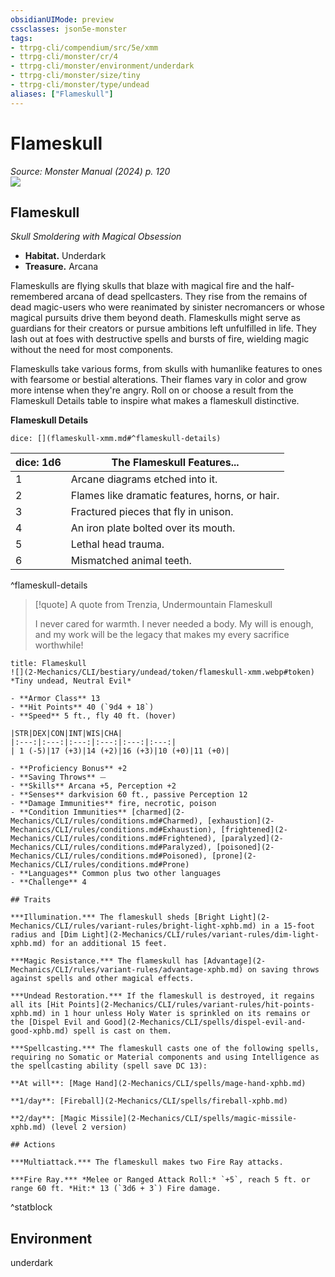 ```yaml
---
obsidianUIMode: preview
cssclasses: json5e-monster
tags:
- ttrpg-cli/compendium/src/5e/xmm
- ttrpg-cli/monster/cr/4
- ttrpg-cli/monster/environment/underdark
- ttrpg-cli/monster/size/tiny
- ttrpg-cli/monster/type/undead
aliases: ["Flameskull"]
---
```

# Flameskull
*Source: Monster Manual (2024) p. 120*  
![](2-Mechanics/CLI/bestiary/undead/img/flameskull.webp#right)

## Flameskull

*Skull Smoldering with Magical Obsession*

- **Habitat.** Underdark  
- **Treasure.** Arcana  

Flameskulls are flying skulls that blaze with magical fire and the half-remembered arcana of dead spellcasters. They rise from the remains of dead magic-users who were reanimated by sinister necromancers or whose magical pursuits drive them beyond death. Flameskulls might serve as guardians for their creators or pursue ambitions left unfulfilled in life. They lash out at foes with destructive spells and bursts of fire, wielding magic without the need for most components.

Flameskulls take various forms, from skulls with humanlike features to ones with fearsome or bestial alterations. Their flames vary in color and grow more intense when they're angry. Roll on or choose a result from the Flameskull Details table to inspire what makes a flameskull distinctive.

**Flameskull Details**

`dice: [](flameskull-xmm.md#^flameskull-details)`

| dice: 1d6 | The Flameskull Features... |
|-----------|----------------------------|
| 1 | Arcane diagrams etched into it. |
| 2 | Flames like dramatic features, horns, or hair. |
| 3 | Fractured pieces that fly in unison. |
| 4 | An iron plate bolted over its mouth. |
| 5 | Lethal head trauma. |
| 6 | Mismatched animal teeth. |
^flameskull-details

> [!quote] A quote from Trenzia, Undermountain Flameskull  
> 
> I never cared for warmth. I never needed a body. My will is enough, and my work will be the legacy that makes my every sacrifice worthwhile!


```ad-statblock
title: Flameskull
![](2-Mechanics/CLI/bestiary/undead/token/flameskull-xmm.webp#token)
*Tiny undead, Neutral Evil*

- **Armor Class** 13 
- **Hit Points** 40 (`9d4 + 18`) 
- **Speed** 5 ft., fly 40 ft. (hover)

|STR|DEX|CON|INT|WIS|CHA|
|:---:|:---:|:---:|:---:|:---:|:---:|
| 1 (-5)|17 (+3)|14 (+2)|16 (+3)|10 (+0)|11 (+0)|

- **Proficiency Bonus** +2
- **Saving Throws** ⏤
- **Skills** Arcana +5, Perception +2
- **Senses** darkvision 60 ft., passive Perception 12
- **Damage Immunities** fire, necrotic, poison
- **Condition Immunities** [charmed](2-Mechanics/CLI/rules/conditions.md#Charmed), [exhaustion](2-Mechanics/CLI/rules/conditions.md#Exhaustion), [frightened](2-Mechanics/CLI/rules/conditions.md#Frightened), [paralyzed](2-Mechanics/CLI/rules/conditions.md#Paralyzed), [poisoned](2-Mechanics/CLI/rules/conditions.md#Poisoned), [prone](2-Mechanics/CLI/rules/conditions.md#Prone)
- **Languages** Common plus two other languages
- **Challenge** 4

## Traits

***Illumination.*** The flameskull sheds [Bright Light](2-Mechanics/CLI/rules/variant-rules/bright-light-xphb.md) in a 15-foot radius and [Dim Light](2-Mechanics/CLI/rules/variant-rules/dim-light-xphb.md) for an additional 15 feet.

***Magic Resistance.*** The flameskull has [Advantage](2-Mechanics/CLI/rules/variant-rules/advantage-xphb.md) on saving throws against spells and other magical effects.

***Undead Restoration.*** If the flameskull is destroyed, it regains all its [Hit Points](2-Mechanics/CLI/rules/variant-rules/hit-points-xphb.md) in 1 hour unless Holy Water is sprinkled on its remains or the [Dispel Evil and Good](2-Mechanics/CLI/spells/dispel-evil-and-good-xphb.md) spell is cast on them.

***Spellcasting.*** The flameskull casts one of the following spells, requiring no Somatic or Material components and using Intelligence as the spellcasting ability (spell save DC 13):

**At will**: [Mage Hand](2-Mechanics/CLI/spells/mage-hand-xphb.md)

**1/day**: [Fireball](2-Mechanics/CLI/spells/fireball-xphb.md)

**2/day**: [Magic Missile](2-Mechanics/CLI/spells/magic-missile-xphb.md) (level 2 version)

## Actions

***Multiattack.*** The flameskull makes two Fire Ray attacks.

***Fire Ray.*** *Melee or Ranged Attack Roll:* `+5`, reach 5 ft. or range 60 ft. *Hit:* 13 (`3d6 + 3`) Fire damage.
```
^statblock

## Environment

underdark
